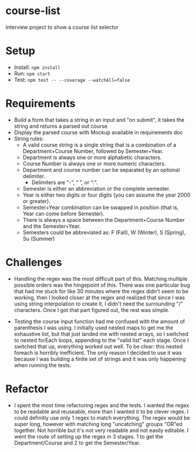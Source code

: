 # course-list

Interview project to show a course list selector

# Setup

- Install: `npm install`
- Run: `npm start`
- Test: `npm test -- --coverage --watchAll=false`

# Requirements

- Build a form that takes a string in an input and "on submit", it takes the string and returns a parsed out course
- Display the parsed course with Mockup available in requirements doc
- String rules:
  - A valid course string is a single string that is a combination of a Department+Course
    Number, followed by Semester+Year.
  - Department is always one or more alphabetic characters.
  - Course Number is always one or more numeric characters.
  - Department and course number can be separated by an optional delimiter.
    - Delimiters are “-”, “ ”, or “:”.
  - Semester is either an abbreviation or the complete semester.
  - Year is either two digits or four digits (you can assume the year 2000 or greater).
  - Semester+Year combination can be swapped in position (that is, Year can come before
    Semester).
  - There is always a space between the Department+Course Number and the
    Semester+Year.
  - Semesters could be abbreviated as: F (Fall), W (Winter), S (Spring), Su (Summer)

# Challenges

- Handling the regex was the most difficult part of this. Matching multiple possible orders was the hingepoint of this.
  There was one particular bug that had me stuck for like 30 minutes where the regex didn't seem to be working, then I looked closer at the regex and realized that since I was using string interpolation to create it, I didn't need the surrounding "/" characters. Once I got that part figured out, the rest was simple.

- Testing the course input function had me confused with the amount of parenthesis I was using. I initially used nested maps to get me the exhaustive list, but that just landed me with nested arrays, so I switched to nested forEach loops, appending to the "valid list" each stage. Once I switched that up, everything worked out well.
  To be clear: this nested foreach is horribly inefficient. The only reason I decided to use it was because I was building a finite set of strings and it was only happening when running the tests.

# Refactor

- I spent the most time refactoring regex and the tests. I wanted the regex to be readable and reuseable, more than I wanted it to be clever regex. I could definitly use only 1 regex to match everything. The regex would be super long, however with matching long "uncatching" groups "OR"ed together. Not horrible but it's not very readable and not easily editable. I went the route of setting up the regex in 3 stages. 1 to get the Department/Course and 2 to get the Semester/Year.
